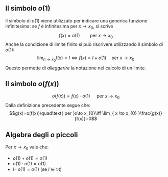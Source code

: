 ## Il simbolo $o(1)$
Il simbolo di $o(1)$ viene utilizzato per indicare una generica funzione infinitesima: 
se $f$ è infinitesima per $x\to x_{0}$, si scrive
$$f(x)=o(1)\qquad\text{per }x\to x_{0}$$
Anche la condizione di limite finito si può riscrivere utilizzando il simbolo di $o(1)$:
$$\lim_{ n \to x_{0} }f(x)=l\iff f(x)=l+o(1)\quad\text{per }x\to x_{0}$$
Questo permette di *alleggerire* la notazione nel calcolo di un limite.

## Il simbolo $o(f(x))$
$$o(f(x))=f(x)\cdot o(1)\quad\text{ per }x\to x_{0}$$
Dalla definizione precedente segue che:
$$g(x)=o(f(x))\quad\text{ per }x\to x_{0}\iff \lim_{ x \to x_{0} }\frac{g(x)}{f(x)}=0$$
## Algebra degli $o$ piccoli
Per $x\to x_{0}$ vale che:
- $o(1)+o(1)=o(1)$
- $o(1)\cdot o(1)=o(1)$
- $l\cdot o(1)=o(1)$ (se $l\in\Re$)
